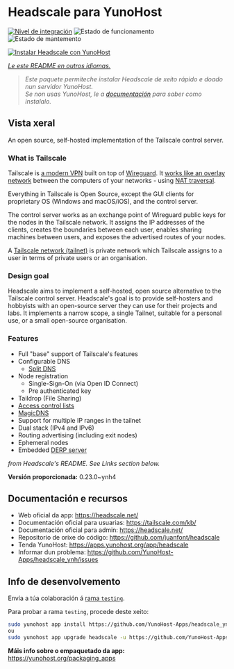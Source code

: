 <!--
NOTA: Este README foi creado automáticamente por <https://github.com/YunoHost/apps/tree/master/tools/readme_generator>
NON debe editarse manualmente.
-->

# Headscale para YunoHost

[![Nivel de integración](https://apps.yunohost.org/badge/integration/headscale)](https://ci-apps.yunohost.org/ci/apps/headscale/)
![Estado de funcionamento](https://apps.yunohost.org/badge/state/headscale)
![Estado de mantemento](https://apps.yunohost.org/badge/maintained/headscale)

[![Instalar Headscale con YunoHost](https://install-app.yunohost.org/install-with-yunohost.svg)](https://install-app.yunohost.org/?app=headscale)

*[Le este README en outros idiomas.](./ALL_README.md)*

> *Este paquete permíteche instalar Headscale de xeito rápido e doado nun servidor YunoHost.*  
> *Se non usas YunoHost, le a [documentación](https://yunohost.org/install) para saber como instalalo.*

## Vista xeral

An open source, self-hosted implementation of the Tailscale control server.

### What is Tailscale

Tailscale is [a modern VPN](https://tailscale.com/) built on top of
[Wireguard](https://www.wireguard.com/).
It [works like an overlay network](https://tailscale.com/blog/how-tailscale-works/)
between the computers of your networks - using
[NAT traversal](https://tailscale.com/blog/how-nat-traversal-works/).

Everything in Tailscale is Open Source, except the GUI clients for proprietary OS
(Windows and macOS/iOS), and the control server.

The control server works as an exchange point of Wireguard public keys for the
nodes in the Tailscale network. It assigns the IP addresses of the clients,
creates the boundaries between each user, enables sharing machines between users,
and exposes the advertised routes of your nodes.

A [Tailscale network (tailnet)](https://tailscale.com/kb/1136/tailnet/) is private
network which Tailscale assigns to a user in terms of private users or an
organisation.

### Design goal

Headscale aims to implement a self-hosted, open source alternative to the Tailscale
control server.
Headscale's goal is to provide self-hosters and hobbyists with an open-source
server they can use for their projects and labs.
It implements a narrow scope, a single Tailnet, suitable for a personal use, or a small
open-source organisation.

### Features


- Full "base" support of Tailscale's features
- Configurable DNS
  - [Split DNS](https://tailscale.com/kb/1054/dns/#using-dns-settings-in-the-admin-console)
- Node registration
  - Single-Sign-On (via Open ID Connect)
  - Pre authenticated key
- Taildrop (File Sharing)
- [Access control lists](https://tailscale.com/kb/1018/acls/)
- [MagicDNS](https://tailscale.com/kb/1081/magicdns)
- Support for multiple IP ranges in the tailnet
- Dual stack (IPv4 and IPv6)
- Routing advertising (including exit nodes)
- Ephemeral nodes
- Embedded [DERP server](https://tailscale.com/blog/how-tailscale-works/#encrypted-tcp-relays-derp)

*from Headscale's README. See Links section below.*


**Versión proporcionada:** 0.23.0~ynh4
## Documentación e recursos

- Web oficial da app: <https://headscale.net/>
- Documentación oficial para usuarias: <https://tailscale.com/kb/>
- Documentación oficial para admin: <https://headscale.net/>
- Repositorio de orixe do código: <https://github.com/juanfont/headscale>
- Tenda YunoHost: <https://apps.yunohost.org/app/headscale>
- Informar dun problema: <https://github.com/YunoHost-Apps/headscale_ynh/issues>

## Info de desenvolvemento

Envía a túa colaboración á [rama `testing`](https://github.com/YunoHost-Apps/headscale_ynh/tree/testing).

Para probar a rama `testing`, procede deste xeito:

```bash
sudo yunohost app install https://github.com/YunoHost-Apps/headscale_ynh/tree/testing --debug
ou
sudo yunohost app upgrade headscale -u https://github.com/YunoHost-Apps/headscale_ynh/tree/testing --debug
```

**Máis info sobre o empaquetado da app:** <https://yunohost.org/packaging_apps>
